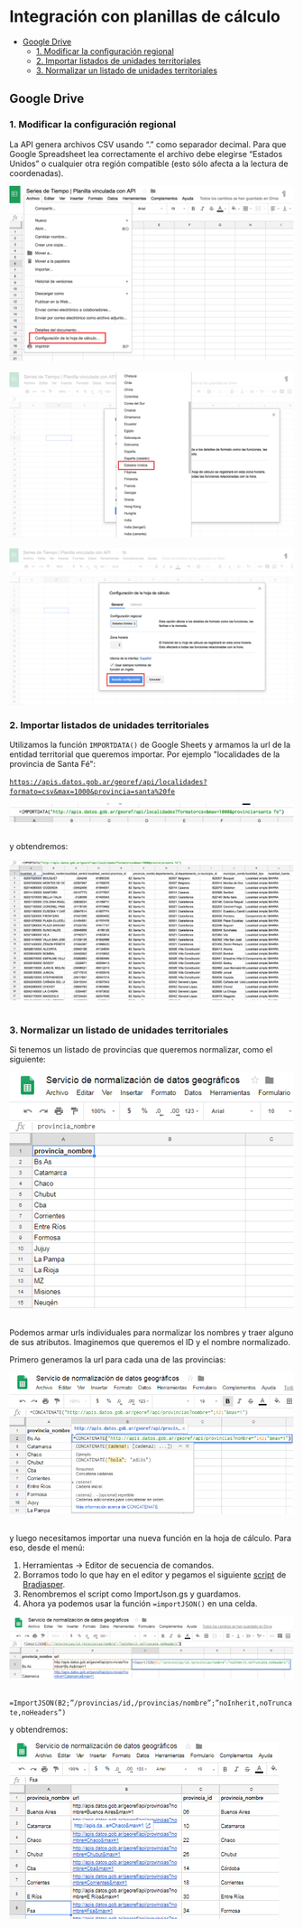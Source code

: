 # Integración con planillas de cálculo

<!-- START doctoc generated TOC please keep comment here to allow auto update -->
<!-- DON'T EDIT THIS SECTION, INSTEAD RE-RUN doctoc TO UPDATE -->


- [Google Drive](#google-drive)
  - [1. Modificar la configuración regional](#1-modificar-la-configuracion-regional)
  - [2. Importar listados de unidades territoriales](#2-importar-listados-de-unidades-territoriales)
  - [3. Normalizar un listado de unidades territoriales](#3-normalizar-un-listado-de-unidades-territoriales)

<!-- END doctoc generated TOC please keep comment here to allow auto update -->

## Google Drive

### 1. Modificar la configuración regional

La API genera archivos CSV usando “.” como separador decimal. Para que Google Spreadsheet lea correctamente el archivo debe elegirse “Estados Unidos” o cualquier otra región compatible (esto sólo afecta a la lectura de coordenadas).

![](assets/google_drive_1.png)
<br><br>
![](assets/google_drive_2.png)
<br><br>
![](assets/google_drive_3.png)

### 2. Importar listados de unidades territoriales

Utilizamos la función `IMPORTDATA()` de Google Sheets y armamos la url de la entidad territorial que queremos importar. Por ejemplo "localidades de la provincia de Santa Fé":

[`https://apis.datos.gob.ar/georef/api/localidades?formato=csv&max=1000&provincia=santa%20fe`](https://apis.datos.gob.ar/georef/api/localidades?formato=csv&max=1000&provincia=santa%20fe)

![](assets/google_drive_4.png)
<br><br>

y obtendremos:

![](assets/google_drive_5.png)
<br><br>

### 3. Normalizar un listado de unidades territoriales

Si tenemos un listado de provincias que queremos normalizar, como el siguiente:

![](assets/google_drive_6.png)
<br><br>

Podemos armar urls individuales para normalizar los nombres y traer alguno de sus atributos. Imaginemos que queremos el ID y el nombre normalizado.

Primero generamos la url para cada una de las provincias:

![](assets/google_drive_7.png)
<br><br>

y luego necesitamos importar una nueva función en la hoja de cálculo. Para eso, desde el menú:

1. Herramientas → Editor de secuencia de comandos.
2. Borramos todo lo que hay en el editor y pegamos el siguiente [script](https://raw.githubusercontent.com/bradjasper/ImportJSON/master/ImportJSON.gs) de [Bradjasper](https://github.com/bradjasper).
3. Renombremos el script como ImportJson.gs y guardamos.
4. Ahora ya podemos usar la función `=importJSON()` en una celda.

![](assets/google_drive_8.png)
<br><br>

`=ImportJSON(B2;”/provincias/id,/provincias/nombre”;”noInherit,noTruncate,noHeaders”)`

y obtendremos:

![](assets/google_drive_9.png)
<br><br>




